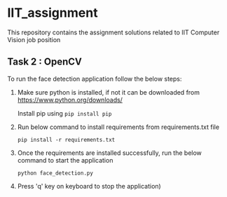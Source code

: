 # IIT_assignment
This repository contains the assignment solutions related to IIT Computer Vision job position

## Task 2 : OpenCV

   To run the face detection application follow the below steps:
   
   1. Make sure python is installed, if not it can be downloaded from https://www.python.org/downloads/
         
         Install pip using ``` pip install pip ```
      
   3. Run below command to install requirements from requirements.txt file
      
      ``` pip install -r requirements.txt ```
      
   4. Once the requirements are installed successfully, run the below command to start the application 
      
      ```python face_detection.py```
      
   5. Press 'q' key on keyboard to stop the application)
